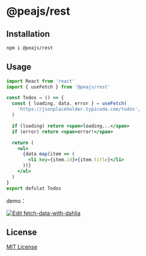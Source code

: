 # @peajs/rest

## Installation

```sh
npm i @peajs/rest
```

## Usage

```jsx
import React from 'react'
import { useFetch } from '@peajs/rest'

const Todos = () => {
  const { loading, data, error } = useFetch(
    'https://jsonplaceholder.typicode.com/todos',
  )

  if (loading) return <span>loading...</span>
  if (error) return <span>error!</span>

  return (
    <ul>
      {data.map(item => (
        <li key={item.id}>{item.title}</li>
      ))}
    </ul>
  )
}
export defulat Todos
```

demo：

[![Edit fetch-data-with-dahlia](https://codesandbox.io/static/img/play-codesandbox.svg)](https://codesandbox.io/s/lxz0ym7qj9?fontsize=14)

## License

[MIT License](https://github.com/forsigner/gery/blob/master/LICENSE)